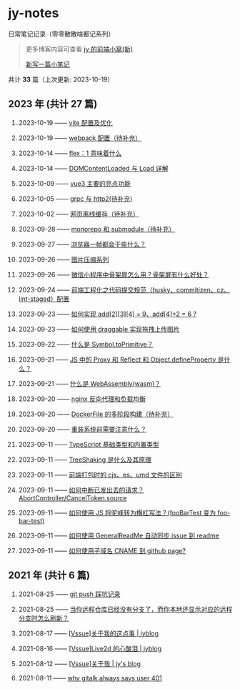 # jy-notes

日常笔记记录（零零散散啥都记系列）

> 更多博客内容可查看 [jy 的前端小窝(新)](https://jynba.github.io)
>
> [新写一篇小笔记](https://github.com/jynba/jynba.github.io/issues/new)

共计 **33** 篇（上次更新: 2023-10-19）

## 2023 年 (共计 27 篇)

1. 2023-10-19 —— [vite 配置及优化](https://github.com/jynba/jynba.github.io/issues/33)

2. 2023-10-19 —— [webpack 配置（待补充）](https://github.com/jynba/jynba.github.io/issues/32)

3. 2023-10-14 —— [flex：1 意味着什么](https://github.com/jynba/jynba.github.io/issues/31)

4. 2023-10-14 —— [DOMContentLoaded 与 Load 详解](https://github.com/jynba/jynba.github.io/issues/30)

5. 2023-10-09 —— [vue3 主要的亮点功能](https://github.com/jynba/jynba.github.io/issues/29)

6. 2023-10-05 —— [grpc 与 http2(待补充)](https://github.com/jynba/jynba.github.io/issues/28)

7. 2023-10-02 —— [网页离线缓存（待补充）](https://github.com/jynba/jynba.github.io/issues/27)

8. 2023-09-28 —— [monorepo 和 submodule（待补充）](https://github.com/jynba/jynba.github.io/issues/26)

9. 2023-09-27 —— [浏览器一帧都会干些什么？](https://github.com/jynba/jynba.github.io/issues/25)

10. 2023-09-26 —— [图片压缩系列](https://github.com/jynba/jynba.github.io/issues/24)

11. 2023-09-26 —— [微信小程序中骨架屏怎么用？骨架屏有什么好处？](https://github.com/jynba/jynba.github.io/issues/23)

12. 2023-09-24 —— [前端工程化之代码提交规范（husky、commitizen、cz、lint-staged）配置](https://github.com/jynba/jynba.github.io/issues/22)

13. 2023-09-23 —— [如何实现 add[2][3][4] = 9、add[4]+2 = 6 ?](https://github.com/jynba/jynba.github.io/issues/21)

14. 2023-09-23 —— [如何使用 draggable 实现拖拽上传图片](https://github.com/jynba/jynba.github.io/issues/20)

15. 2023-09-22 —— [什么是 Symbol.toPrimitive？](https://github.com/jynba/jynba.github.io/issues/19)

16. 2023-09-21 —— [JS 中的 Proxy 和 Reflect 和 Object.defineProperty 是什么？](https://github.com/jynba/jynba.github.io/issues/18)

17. 2023-09-21 —— [什么是 WebAssembly(wasm)？](https://github.com/jynba/jynba.github.io/issues/17)

18. 2023-09-20 —— [nginx 反向代理和负载均衡](https://github.com/jynba/jynba.github.io/issues/16)

19. 2023-09-20 —— [DockerFile 的多阶段构建（待补充）](https://github.com/jynba/jynba.github.io/issues/15)

20. 2023-09-20 —— [重装系统前需要注意什么？](https://github.com/jynba/jynba.github.io/issues/14)

21. 2023-09-11 —— [TypeScript 基础类型和内置类型](https://github.com/jynba/jynba.github.io/issues/13)

22. 2023-09-11 —— [TreeShaking 是什么及其原理](https://github.com/jynba/jynba.github.io/issues/12)

23. 2023-09-11 —— [前端打包时的 cjs、es、umd 文件的区别](https://github.com/jynba/jynba.github.io/issues/11)

24. 2023-09-11 —— [如何中断已发出去的请求？AbortController/CancelToken.source](https://github.com/jynba/jynba.github.io/issues/10)

25. 2023-09-11 —— [如何使用 JS 将驼峰转为横杠写法？(fooBarTest 变为 foo-bar-test)](https://github.com/jynba/jynba.github.io/issues/9)

26. 2023-09-11 —— [如何使用 GeneralReadMe 自动同步 issue 到 readme](https://github.com/jynba/jynba.github.io/issues/8)

27. 2023-09-11 —— [如何使用子域名 CNAME 到 github page?](https://github.com/jynba/jynba.github.io/issues/7)

## 2021 年 (共计 6 篇)

1. 2021-08-25 —— [git push 踩坑记录](https://github.com/jynba/jynba.github.io/issues/6)

2. 2021-08-25 —— [当你远程仓库已经没有分支了，而你本地还显示对应的远程分支时怎么刷新？](https://github.com/jynba/jynba.github.io/issues/5)

3. 2021-08-17 —— [[Vssue]关于我的这点事 | jyblog](https://github.com/jynba/jynba.github.io/issues/4)

4. 2021-08-16 —— [[Vssue]Live2d 的心酸泪 | jyblog](https://github.com/jynba/jynba.github.io/issues/3)

5. 2021-08-12 —— [[Vssue]关于我 | jy's blog](https://github.com/jynba/jynba.github.io/issues/2)

6. 2021-08-11 —— [why gitalk always says user 401](https://github.com/jynba/jynba.github.io/issues/1)
